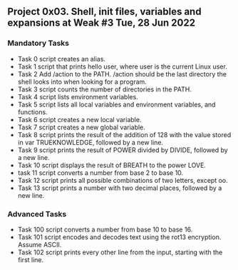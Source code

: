 ## Project 0x03. Shell, init files, variables and expansions at Weak #3 Tue, 28 Jun 2022

### Mandatory Tasks
- Task 0 script creates an alias.
- Task 1 script that prints hello user, where user is the current Linux user.
- Task 2 Add /action to the PATH. /action should be the last directory the shell looks into when looking for a program.
- Task 3 script counts the number of directories in the PATH.
- Task 4 script lists environment variables.
- Task 5 script lists all local variables and environment variables, and functions.
- Task 6 script creates a new local variable.
- Task 7 script creates a new global variable.
- Task 8 script prints the result of the addition of 128 with the value stored in var TRUEKNOWLEDGE, followed by a new line.
- Task 9 script prints the result of POWER divided by DIVIDE, followed by a new line.
- Task 10 script displays the result of BREATH to the power LOVE.
- task 11 script converts a number from base 2 to base 10.
- Task 12 script prints all possible combinations of two letters, except oo.
- Task 13 script prints a number with two decimal places, followed by a new line.

### Advanced Tasks
- Task 100 script converts a number from base 10 to base 16.
- Task 101 script encodes and decodes text using the rot13 encryption. Assume ASCII.
- Task 102 script prints every other line from the input, starting with the first line.
